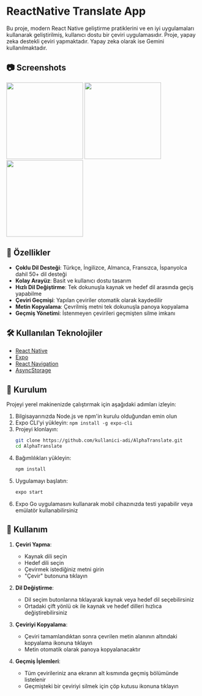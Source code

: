 # ReactNative Translate App

Bu proje, modern React Native geliştirme pratiklerini ve en iyi uygulamaları kullanarak geliştirilmiş, kullanıcı dostu bir çeviri uygulamasıdır. Proje, yapay zeka destekli çeviri yapmaktadır. Yapay zeka olarak ise Gemini kullanılmaktadır.

## 📷 Screenshots

<p>
  <img src="https://github.com/user-attachments/assets/fa57381d-ee1d-41c8-b496-b873db16da22"  width="200"/>
  <img src="https://github.com/user-attachments/assets/108aa85f-a6c2-408a-b24f-765d3b8bbdaa" width="200"/>
  <img src="https://github.com/user-attachments/assets/a73687dd-8af8-4707-a56b-b2ec3f4f9e04" width="200"/>

## 📱 Özellikler

- **Çoklu Dil Desteği**: Türkçe, İngilizce, Almanca, Fransızca, İspanyolca dahil 50+ dil desteği
- **Kolay Arayüz**: Basit ve kullanıcı dostu tasarım
- **Hızlı Dil Değiştirme**: Tek dokunuşla kaynak ve hedef dil arasında geçiş yapabilme
- **Çeviri Geçmişi**: Yapılan çeviriler otomatik olarak kaydedilir
- **Metin Kopyalama**: Çevrilmiş metni tek dokunuşla panoya kopyalama
- **Geçmiş Yönetimi**: İstenmeyen çevirileri geçmişten silme imkanı

## 🛠️ Kullanılan Teknolojiler

- [React Native](https://reactnative.dev/)
- [Expo](https://expo.dev/)
- [React Navigation](https://reactnavigation.org/)
- [AsyncStorage](https://react-native-async-storage.github.io/async-storage/)

## 🚀 Kurulum

Projeyi yerel makinenizde çalıştırmak için aşağıdaki adımları izleyin:

1. Bilgisayarınızda Node.js ve npm'in kurulu olduğundan emin olun
2. Expo CLI'yi yükleyin: `npm install -g expo-cli`
3. Projeyi klonlayın:
   ```bash
   git clone https://github.com/kullanici-adi/AlphaTranslate.git
   cd AlphaTranslate
   ```
4. Bağımlılıkları yükleyin:
   ```bash
   npm install
   ```
5. Uygulamayı başlatın:
   ```bash
   expo start
   ```
6. Expo Go uygulamasını kullanarak mobil cihazınızda testi yapabilir veya emülatör kullanabilirsiniz

## 📖 Kullanım

1. **Çeviri Yapma**:
   - Kaynak dili seçin
   - Hedef dili seçin
   - Çevirmek istediğiniz metni girin
   - "Çevir" butonuna tıklayın

2. **Dil Değiştirme**:
   - Dil seçim butonlarına tıklayarak kaynak veya hedef dil seçebilirsiniz
   - Ortadaki çift yönlü ok ile kaynak ve hedef dilleri hızlıca değiştirebilirsiniz

3. **Çeviriyi Kopyalama**:
   - Çeviri tamamlandıktan sonra çevrilen metin alanının altındaki kopyalama ikonuna tıklayın
   - Metin otomatik olarak panoya kopyalanacaktır

4. **Geçmiş İşlemleri**:
   - Tüm çevirileriniz ana ekranın alt kısmında geçmiş bölümünde listelenir
   - Geçmişteki bir çeviriyi silmek için çöp kutusu ikonuna tıklayın
